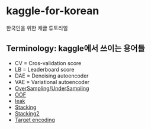 # kaggle-for-korean
한국인을 위한 캐글 튜토리얼

## Terminology: kaggle에서 쓰이는 용어들
- CV = Cros-validation score
- LB = Leaderboard score
- DAE = Denoising autoencoder
- VAE = Variational autoencoder
- [OverSampling/UnderSampling](https://www.kaggle.com/residentmario/undersampling-and-oversampling-imbalanced-data)
- [OOF](https://stackoverflow.com/questions/52396191/what-is-oof-approach-in-machine-learning)
- [leak](https://www.kaggle.com/c/santander-customer-transaction-prediction/discussion/84614)
- [Stacking](https://www.kaggle.com/c/santander-customer-transaction-prediction/discussion/84612)
- [Stacking2](https://www.kaggle.com/arthurtok/introduction-to-ensembling-stacking-in-python)
- [Target encoding](https://www.kaggle.com/ogrellier/python-target-encoding-for-categorical-features)

